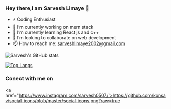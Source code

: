 ### Hey there,I am Sarvesh Limaye 👋


- ⚡ Coding Enthusiast
- 🔭 I’m currently working on mern stack
- 🌱 I’m currently learning React js and c++
- 👯 I’m looking to collaborate on web development
- 📫 How to reach me: sarveshlimaye2002@gmail.com


![Sarvesh's GitHub stats](https://github-readme-stats.vercel.app/api?username=SarveshLimaye&show_icons=true&theme=radical)


[![Top Langs](https://github-readme-stats.vercel.app/api/top-langs?username=SarveshLimaye)](https://github.com/anuraghazra/github-readme-stats&theme=radical)

### Conect with me on
<a href="https://www.instagram.com/sarvesh0507/'>https://github.com/konsav/social-icons/blob/master/social-icons.png?raw=true</a>
